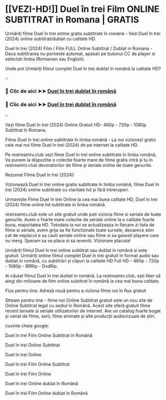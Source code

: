# [[VEZI-HD!]] Duel în trei Film ONLINE SUBTITRAT in Romana | GRATIS
Urmăriți filme Duel în trei online gratis subtitrate în română - Vezi Duel în trei (2024) online subtitrat/dublat cu calitate HD.

Duel în trei (2024) Film / Film FULL Online Subtitrat / Dublat in Romana - Daca subtitrarea nu porneste automat, apasati pe butonul CC de player si selectati limba (Romanian sau English).

Unde pot Urmăriți filmul complet Duel în trei dublat în română la calitate HD?

:-

### 🔴 Clic de aici ➤➤ [Duel în trei dublat în română](https://t.co/J8HvFecMN8)

### 🔴 Clic de aici ➤➤ [Duel în trei dublat în română](https://t.co/J8HvFecMN8)

:-

Vezi filme Duel în trei (2024) Online Gratuit HD- 460p - 720p - 1080p Subtitrat In Romana.

Filme Duel în trei online subtitrate în limba română - La noi vizionezi gratis cele mai noi filme Duel în trei (2024) de pe internet la calitate HD.

Pe restreamtv.club vezi filme Duel în trei online subtitrate în limba română, Va punem la dispozitie o colectie foarte mare de filme gratis intră și tu în restreamtv.club devoratorilor de filme și seriale online de toate genurile.

Rezumat Filme Duel în trei (2024):

Vizionează Duel în trei online gratis subtitrate în limba română, filme Duel în trei (2024) online subtitrate cu claritate hd și fără întreruperi.

Urmareste Filme Duel în trei Online la cea mai buna calitate HD, Duel în trei (2024) filme online hd subtitrate in limba română.

restreamtv.club este un site gratuit unde poti viziona filme si seriale de toate genurile. Avem o foarte mare colectie de seriale online la o calitate foarte buna, majoritatea HD. Totodata la noi se actualizeaza in fiecare zi lista de filme si seriale, avem grija sa fie functionale toate sursele, deoarece stim cat de neplacut e sa cauti seriale online sau filme si sa gasesti playere care nu merg. Speram sa va placa si sa reveniti. Vizionare placuta!

Urmăriți filmul Duel în trei online subtitrat sau dublat in română si este gratuit. Urmăriți online filmul complet Duel în trei gratuit în format audio sau dublat in română, cu subtitrări și clipuri la calitate HD Full HD - 460p - 720p - 1080p - BRRip - DvdRip.

Ai căutat filmul Duel în trei dublat in română. La restreamtv.club, ești liber să alegi din milioane de film online subtitrat în română la cea mai buna calitate.

Flux pentru tine: Adresă nouă pentru a viziona filme noi în flux gratuit

Stream pentru tine - filme noi Online Subtitrat gratuit este un nou site de Online Subtitrat legal cu sediul în Română. Acest site oferă gratuit filme recent lansate și seriale utilizatorilor de internet. Are un catalog foarte bogat și variat de filme, serii, filme animate și alte producții audiovizuale de știri.

cuvinte cheie google:

Duel în trei Film Online Subtitrat in Română

Duel în trei Online Subtitrat

Duel în trei Online

Duel în trei Film Online Subtitrat

Duel în trei Film Online

Duel în trei Online dublat în Română

Duel în trei Film Online dublat în Română
